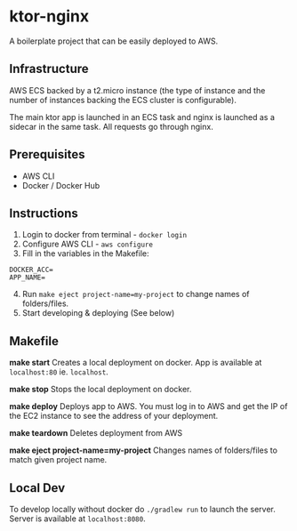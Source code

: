 
# ktor-nginx  

A boilerplate project that can be easily deployed to AWS.  
  
## Infrastructure

AWS ECS backed by a t2.micro instance (the type of instance and the number of instances backing the ECS cluster is configurable).

The main ktor app is launched in an ECS task and nginx is launched as a sidecar in the same task. All requests go through nginx.

## Prerequisites 

 - AWS CLI
 - Docker / Docker Hub

## Instructions

1. Login to docker from terminal - `docker login`
2. Configure AWS CLI - `aws configure`
3. Fill in the variables in the Makefile:
```
DOCKER_ACC=
APP_NAME=
```
4. Run `make eject project-name=my-project` to change names of folders/files.
5. Start developing & deploying (See below)

## Makefile

**make start**
Creates a local deployment on docker. App is available at `localhost:80` ie. `localhost`.

**make stop**
Stops the local deployment on docker.

**make deploy**
Deploys app to AWS. You must log in to AWS and get the IP of the EC2 instance to see the address of your deployment.

**make teardown**
Deletes deployment from AWS

**make eject project-name=my-project**
Changes names of folders/files to match given project name.

## Local Dev

To develop locally without docker do `./gradlew run` to launch the server. Server is available at `localhost:8080`.